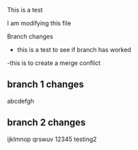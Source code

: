 This is a test

I am modifying this file

Branch changes
- this is a test to see if branch has worked

-this is to create a merge conflict

## branch 1 changes
abcdefgh
## branch 2 changes
ijklmnop
qrswuv
12345
testing2
